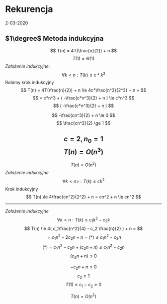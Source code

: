 # Rekurencja
2-03-2020

## $1\degree$ Metoda indukcyjna

$$
T(n) = 4T(\frac{n}{2}) + n
$$
$$
T(1) = \Theta(1)
$$
*Założenie indukcyjne:*
$$
\forall{k<n}: T(k) \le c*k^3
$$
Robimy krok indukcyjny
$$
T(n) = 4T(\frac{n}{2}) + n \le 4c*\frac{n^3}{2^3} + n =
$$
$$
= c*n^3 + ( -\frac{c*n^3}{2} + n ) \le c*n^3
$$
$$
( -\frac{c*n^3}{2} + n )
$$

$$
-\frac{cn^3}{2} + n \le 0
$$
$$
\frac{cn^2}{2} \ge 1
$$

$$
c = 2, n_0 = 1
$$
$$
T(n) = O(n^3)
$$
---
$$
T(n) = O(n^2)
$$
*Założenie indukcyjne*
$$
\forall{k < n>}: T(k) \le ck^2
$$
Krok indukcyjny
$$
T(n) \le 4\frac{cn^2}{2^2} + n = cn^2 + n \le cn^2
$$

---
*Założenie indukcyjne*
$$
\forall{k < n }: T(k) \le c_1k^2 - c_2k
$$
$$
T(n) \le 4( c_1\frac{n^2}{4} - c_2 \frac{n}{2} ) + n =
$$
$$
= c_1n^2 - 2c_2n + n = (*) \le c_1n^2 - c_2n
$$
$$
(*) = c_1n^2 - c_2n + (c_2n + n) \le c_1n^2 - c_2n
$$
$$
(c_2n + n) \le 0
$$

$$
-c_2n + n \le 0
$$
$$
c_2 \ge 1
$$
$$
T(1) \le c_1 - c_2 \ge 0
$$

$$
T(n) = O(n^2)
$$
